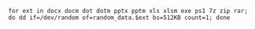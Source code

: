 `for ext in docx docm dot dotm pptx pptm xls xlsm exe ps1 7z zip rar; do dd if=/dev/random of=random_data.$ext bs=512KB count=1; done`
